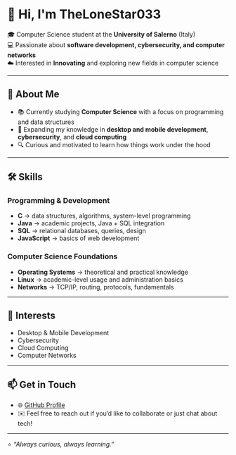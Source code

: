 # 👋 Hi, I'm TheLoneStar033  

🎓 Computer Science student at the **University of Salerno** (Italy)  
💻 Passionate about **software development, cybersecurity, and computer networks**  
☁️ Interested in **Innovating** and exploring new fields in computer science  

---

## 🚀 About Me
- 📚 Currently studying **Computer Science** with a focus on programming and data structures  
- 🌱 Expanding my knowledge in **desktop and mobile development**, **cybersecurity**, and **cloud computing**  
- 🔍 Curious and motivated to learn how things work under the hood  

---

## 🛠️ Skills

### Programming & Development
- **C** → data structures, algorithms, system-level programming  
- **Java** → academic projects, Java + SQL integration  
- **SQL** → relational databases, queries, design  
- **JavaScript** → basics of web development  

### Computer Science Foundations
- **Operating Systems** → theoretical and practical knowledge  
- **Linux** → academic-level usage and administration basics  
- **Networks** → TCP/IP, routing, protocols, fundamentals  

---

## 🎯 Interests
- Desktop & Mobile Development  
- Cybersecurity  
- Cloud Computing  
- Computer Networks  

---

## 📫 Get in Touch
- 🌐 [GitHub Profile](https://github.com/TheLoneStar033)  
- ✉️ Feel free to reach out if you’d like to collaborate or just chat about tech!  

---

⭐️ *“Always curious, always learning.”*
